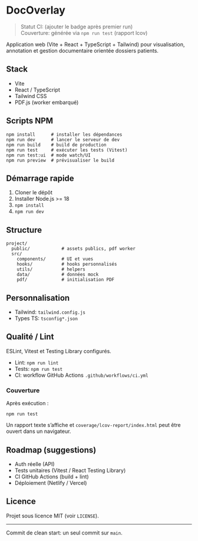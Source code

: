 # DocOverlay

> Statut CI: (ajouter le badge après premier run)  
> Couverture: générée via `npm run test` (rapport lcov)

Application web (Vite + React + TypeScript + Tailwind) pour visualisation, annotation et gestion documentaire orientée dossiers patients.

## Stack
- Vite
- React / TypeScript
- Tailwind CSS
- PDF.js (worker embarqué)

## Scripts NPM
```
npm install      # installer les dépendances
npm run dev      # lancer le serveur de dev
npm run build    # build de production
npm run test     # exécuter les tests (Vitest)
npm run test:ui  # mode watch/UI
npm run preview  # prévisualiser le build
```

## Démarrage rapide
1. Cloner le dépôt
2. Installer Node.js >= 18
3. `npm install`
4. `npm run dev`

## Structure
```
project/
  public/            # assets publics, pdf worker
  src/
    components/      # UI et vues
    hooks/           # hooks personnalisés
    utils/           # helpers
    data/            # données mock
    pdf/             # initialisation PDF
```

## Personnalisation
- Tailwind: `tailwind.config.js`
- Types TS: `tsconfig*.json`

## Qualité / Lint
ESLint, Vitest et Testing Library configurés.
- Lint: `npm run lint`
- Tests: `npm run test`
- CI: workflow GitHub Actions `.github/workflows/ci.yml`

### Couverture
Après exécution :
```
npm run test
```
Un rapport texte s’affiche et `coverage/lcov-report/index.html` peut être ouvert dans un navigateur.

## Roadmap (suggestions)
- Auth réelle (API)
- Tests unitaires (Vitest / React Testing Library)
- CI GitHub Actions (build + lint)
- Déploiement (Netlify / Vercel)

## Licence
Projet sous licence MIT (voir `LICENSE`).

---
Commit de clean start: un seul commit sur `main`.
